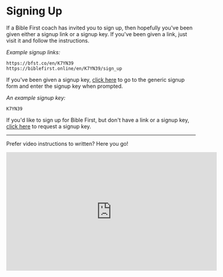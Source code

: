 # Signing Up

If a Bible First coach has invited you to sign up, then hopefully you've been given either a signup link or a signup key. If you've been given a link, just visit it and follow the instructions.

*Example signup links:*
```
https://bfst.co/en/K7YN39
https://biblefirst.online/en/K7YN39/sign_up
```
If you've been given a signup key, [click here](https://biblefirst.online/sign_up) to go to the generic signup form and enter the signup key when prompted.

*An example signup key:*
```
K7YN39
```
If you'd like to sign up for Bible First, but don't have a link or a signup key, [click here](mailto:hello@biblefirst.online?subject=Signup%20Key%20Request) to request a signup key.

***

Prefer video instructions to written? Here you go!

<iframe width="560" height="315" src="https://www.youtube-nocookie.com/embed/vCktfAwLHvs" frameborder="0" allow="accelerometer; autoplay; clipboard-write; encrypted-media; gyroscope; picture-in-picture" allowfullscreen></iframe>

